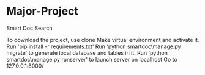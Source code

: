 # Major-Project
Smart Doc Search

To download the project, use clone
Make virtual environment and activate it.
Run 'pip install -r requirements.txt'
Run 'python smartdoc\manage.py migrate' to generate local database and tables in it.
Run 'python smartdoc\manage.py runserver' to launch server on localhost
Go to 127.0.0.1:8000/
